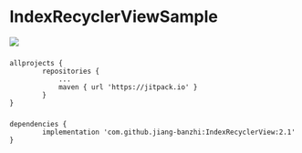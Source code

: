 # IndexRecyclerViewSample
[![](https://jitpack.io/v/jiang-banzhi/IndexRecyclerViewSample.svg)](https://jitpack.io/#jiang-banzhi/IndexRecyclerViewSample)
### 	
    allprojects {
		    repositories {
			    ...
			    maven { url 'https://jitpack.io' }
	    	}
    }
  
###  
    dependencies {
	        implementation 'com.github.jiang-banzhi:IndexRecyclerView:2.1'
    }
